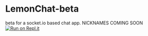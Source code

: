 # LemonChat-beta
beta for a socket.io based chat app. NICKNAMES COMING SOON
[![Run on Repl.it](https://repl.it/badge/github/Afo0/LemonChat-beta)](https://repl.it/github/Afo0/LemonChat-beta)
